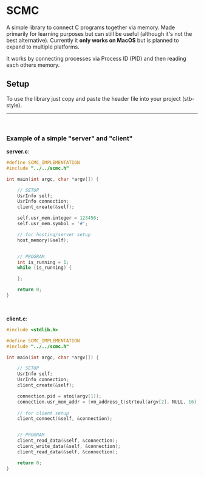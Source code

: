 # SCMC
A simple library to connect C programs together via memory. Made primarily for learning purposes but can still be useful (although it's not the best alternative). Currently it **only works on MacOS** but is planned to expand to multiple platforms. 

It works by connecting processes via Process ID (PID) and then reading each others memory.

## Setup
To use the library just copy and paste the header file into your project (stb-style).

---
</br>

### Example of a simple "server" and "client" </br>
**server.c**:
```c
#define SCMC_IMPLEMENTATION
#include "../../scmc.h"

int main(int argc, char *argv[]) {

    // SETUP
    UsrInfo self;
    UsrInfo connection;
    client_create(&self);

    self.usr_mem.integer = 123456;
    self.usr_mem.symbol = '#';

    // for hosting/server setup
    host_memory(&self);


    // PROGRAM
    int is_running = 1;
    while (is_running) {

    };

    return 0;
}
```
</br>

**client.c**:
```c
#include <stdlib.h>

#define SCMC_IMPLEMENTATION
#include "../../scmc.h"

int main(int argc, char *argv[]) {

    // SETUP
    UsrInfo self;
    UsrInfo connection;
    client_create(&self);

    connection.pid = atoi(argv[1]);
    connection.usr_mem_addr = (vm_address_t)strtoul(argv[2], NULL, 16);
    
    // for client setup
    client_connect(&self, &connection);


    // PROGRAM
    client_read_data(&self, &connection);
    client_write_data(&self, &connection);
    client_read_data(&self, &connection);

    return 0;
}
```